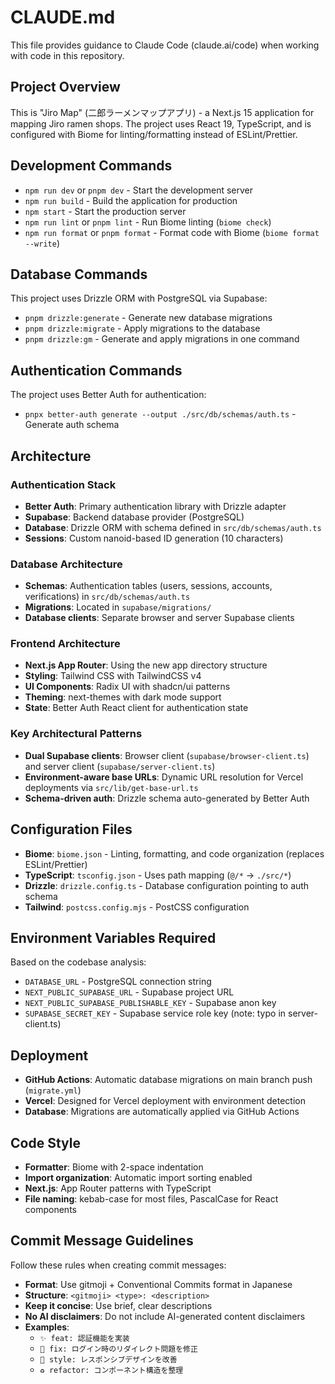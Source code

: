 # CLAUDE.md

This file provides guidance to Claude Code (claude.ai/code) when working with code in this repository.

## Project Overview

This is "Jiro Map" (二郎ラーメンマップアプリ) - a Next.js 15 application for mapping Jiro ramen shops. The project uses React 19, TypeScript, and is configured with Biome for linting/formatting instead of ESLint/Prettier.

## Development Commands

- `npm run dev` or `pnpm dev` - Start the development server
- `npm run build` - Build the application for production
- `npm start` - Start the production server
- `npm run lint` or `pnpm lint` - Run Biome linting (`biome check`)
- `npm run format` or `pnpm format` - Format code with Biome (`biome format --write`)

## Database Commands

This project uses Drizzle ORM with PostgreSQL via Supabase:

- `pnpm drizzle:generate` - Generate new database migrations
- `pnpm drizzle:migrate` - Apply migrations to the database
- `pnpm drizzle:gm` - Generate and apply migrations in one command

## Authentication Commands

The project uses Better Auth for authentication:

- `pnpx better-auth generate --output ./src/db/schemas/auth.ts` - Generate auth schema

## Architecture

### Authentication Stack
- **Better Auth**: Primary authentication library with Drizzle adapter
- **Supabase**: Backend database provider (PostgreSQL)
- **Database**: Drizzle ORM with schema defined in `src/db/schemas/auth.ts`
- **Sessions**: Custom nanoid-based ID generation (10 characters)

### Database Architecture
- **Schemas**: Authentication tables (users, sessions, accounts, verifications) in `src/db/schemas/auth.ts`
- **Migrations**: Located in `supabase/migrations/`
- **Database clients**: Separate browser and server Supabase clients

### Frontend Architecture
- **Next.js App Router**: Using the new app directory structure
- **Styling**: Tailwind CSS with TailwindCSS v4
- **UI Components**: Radix UI with shadcn/ui patterns
- **Theming**: next-themes with dark mode support
- **State**: Better Auth React client for authentication state

### Key Architectural Patterns
- **Dual Supabase clients**: Browser client (`supabase/browser-client.ts`) and server client (`supabase/server-client.ts`)
- **Environment-aware base URLs**: Dynamic URL resolution for Vercel deployments via `src/lib/get-base-url.ts`
- **Schema-driven auth**: Drizzle schema auto-generated by Better Auth

## Configuration Files

- **Biome**: `biome.json` - Linting, formatting, and code organization (replaces ESLint/Prettier)
- **TypeScript**: `tsconfig.json` - Uses path mapping (`@/*` → `./src/*`)
- **Drizzle**: `drizzle.config.ts` - Database configuration pointing to auth schema
- **Tailwind**: `postcss.config.mjs` - PostCSS configuration

## Environment Variables Required

Based on the codebase analysis:
- `DATABASE_URL` - PostgreSQL connection string
- `NEXT_PUBLIC_SUPABASE_URL` - Supabase project URL
- `NEXT_PUBLIC_SUPABASE_PUBLISHABLE_KEY` - Supabase anon key
- `SUPABASE_SECRET_KEY` - Supabase service role key (note: typo in server-client.ts)

## Deployment

- **GitHub Actions**: Automatic database migrations on main branch push (`migrate.yml`)
- **Vercel**: Designed for Vercel deployment with environment detection
- **Database**: Migrations are automatically applied via GitHub Actions

## Code Style

- **Formatter**: Biome with 2-space indentation
- **Import organization**: Automatic import sorting enabled
- **Next.js**: App Router patterns with TypeScript
- **File naming**: kebab-case for most files, PascalCase for React components

## Commit Message Guidelines

Follow these rules when creating commit messages:

- **Format**: Use gitmoji + Conventional Commits format in Japanese
- **Structure**: `<gitmoji> <type>: <description>`
- **Keep it concise**: Use brief, clear descriptions
- **No AI disclaimers**: Do not include AI-generated content disclaimers
- **Examples**:
  - `✨ feat: 認証機能を実装`
  - `🐛 fix: ログイン時のリダイレクト問題を修正`
  - `📱 style: レスポンシブデザインを改善`
  - `♻️ refactor: コンポーネント構造を整理`
